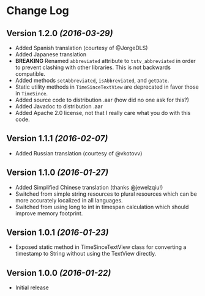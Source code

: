 Change Log
==========

Version 1.2.0 *(2016-03-29)*
----------------------------------
* Added Spanish translation (courtesy of @JorgeDLS)
* Added Japanese translation
* **BREAKING** Renamed `abbreviated` attribute to `tstv_abbreviated` in order to prevent clashing with other libraries. This is not backwards compatible.
* Added methods `setAbbreviated`, `isAbbreviated`, and `getDate`.
* Static utility methods in `TimeSinceTextView` are deprecated in favor those in `TimeSince`.
* Added source code to distribution .aar (how did no one ask for this?)
* Added Javadoc to distribution .aar
* Added Apache 2.0 license, not that I really care what you do with this code.

Version 1.1.1 *(2016-02-07)*
----------------------------------
* Added Russian translation (courtesy of @vkotovv)

Version 1.1.0 *(2016-01-27)*
----------------------------------
* Added Simplified Chinese translation (thanks @jewelzqiu!)
* Switched from simple string resources to plural resources which can be more accurately localized in all languages.
* Switched from using long to int in timespan calculation which should improve memory footprint.

Version 1.0.1 *(2016-01-23)*
----------------------------------
* Exposed static method in TimeSinceTextView class for converting a timestamp to String without using the TextView directly.

Version 1.0.0 *(2016-01-22)*
----------------------------------
* Initial release
